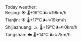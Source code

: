 Today weather:  
Beijing: ☀️ 🌡️+16°C 🌬️↘19km/h  
Tianjin: ☀️ 🌡️+17°C 🌬️↘19km/h  
Shijiazhuang: 🌫  🌡️+19°C 🌬️↖0km/h  
Tangshan: ☁️ 🌡️+14°C 🌬️↘7km/h  
